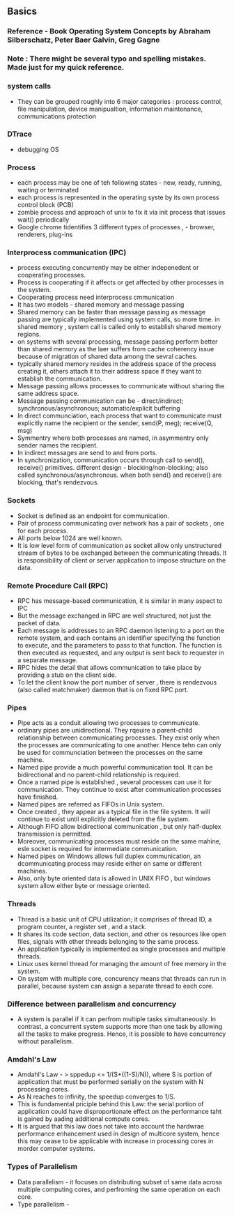 ## Basics
### Reference - Book Operating System Concepts by Abraham Silberschatz, Peter Baer Galvin, Greg Gagne
### Note : There might be several typo and spelling mistakes. Made just for my quick reference.
### system calls
* They can be grouped roughly into 6 major categories :
process control, file manipulation, device manipualtion, information maintenance, communications protection
### DTrace 
* debugging OS

### Process
* each process may be one of teh following states -  new, ready, running, waiting or terminated
* each process is represented in the operating syste by its own process control block (PCB)
* zombie process and approach of unix to fix it via init process that issues wait() periodically
* Google chrome tidentifies 3 different types of processes , - browser, renderers, plug-ins

### Interprocess communication (IPC)
* process executing concurrently may be either indepenedent or cooperating processes. 
* Process is cooperating if it affects or get affected by other processes in the system.
* Cooperating process need interprocess cmmunication
* It has two models - shared memory and message passing
* Shared memory can be faster than message passing as message passing are typically implemented using system calls, so more time. in shared memory , system call is called only to establish shared memory regions. 
* on systems with several processing, message passing perform better than shared memory as the laer suffers from cache coherency issue because of migration of shared data among the sevral caches. 
* typically shared memory resides in the address space of the process creating it, others attach it to their address space if they want to establish the communication. 
* Message passing allows processes to communicate without sharing the same address space. 
* Message passing communication can be - direct/indirect; synchronous/asynchronous; automatic/explicit buffering
* In direct communciation, each process that want to communicate must explicitly name the recipient or the sender, send(P, meg); receive(Q, msg)
* Symmentry where both processes are named, in asymmentry only sender names the recipient. 
* In indirect messages are send to and from ports.
* In synchronization, communication occurs through call to send(), receive() primitives. different design - blocking/non-blocking; also called synchronous/asynchronous. when both send() and receive() are blocking, that's rendezvous.


### Sockets
* Socket is defined as an endpoint for communication.
* Pair of process communicating over network has a pair of sockets , one for each process. 
* All ports below 1024 are well known.
* It is low level form of communication as socket allow only unstructured stream of bytes to be exchanged between the communicating threads. It is responsibility of client or server application to impose structure on the data.

### Remote Procedure Call (RPC)
* RPC has message-based communication, it is similar in many aspect to IPC
* But the message exchanged in RPC are well structured, not just the packet of data.
* Each message is addresses to an RPC daemon listening to a port on the remote system, and each contains an identifier specifying the function to execute, and the parameters to pass to that function. The function is then executed as requested, and any output is sent back to requester in a separate message.
* RPC hides the detail that allows communication to take place by providing a stub on the client side.
* To let the client know the port number of server , there is rendezvous (also called matchmaker) daemon that is on fixed RPC port.  

### Pipes
* Pipe acts as a conduit allowing two processes to communicate.
* ordinary pipes are unidirectional. They rqeuire a parent-child relationship between communicating processes. They exist only when the processes are communicating to one another. Hence tehn can only be used for communciation between the processes on the same machine.
* Named pipe provide a much powerful communication tool. It can be bidirectional and no parent-child relationship is required. 
* Once a named pipe is established , several processes can use it for communication. They continue to exist after communication processes have finished.
* Named pipes are referred as FIFOs in Unix system. 
* Once created , they appear as a typical file in  the file system.  It will continue to exist until explicitly deleted from the file system.
* Although FIFO allow bidirectional communication , but only half-duplex transmission is permitted. 
* Moreover, communicating processes must reside on the same mahine, esle socket is required for intermediate communication. 
* Named pipes on Windows allows full duplex communication, an dcommunicating process may reside either on same or different machines.
* Also, only byte oriented data is allowed in UNIX FIFO , but windows system allow either byte or message oriented. 

### Threads
* Thread is a basic unit of CPU utilization; it comprises of thread ID, a program counter, a register set , and a stack.
* It shares its code section, data section, and other os resources like open files, signals with other threads belonging to the same process. 
* An application typically is implemented as single processes and multiple threads. 
* Linux uses kernel thread for managing the amount of free memory in the system.
* On system with multiple core, concurency means that threads can run in parallel, because system can assign a separate thread to each core. 

### Difference between parallelism and concurrency
* A system is parallel if it can perfrom multiple tasks simultaneously. In contrast, a concurrent system supports more than one task by allowing all the tasks to make progress. Hence, it is possible to have concurrency without parallelism.

### Amdahl's Law
* Amdahl's Law - > sppedup <= 1/(S+((1-S)/N)), where S is portion of application that must be performed serially on the system with N processing cores.
* As N reaches to infinity, the speedup converges to 1/S. 
* This is fundamental priciple behind this Law: the serial portion of application could have disproportionate effect on the performance taht is gained by aading additional compute cores.
* It is argued that this law does not take into account the hardwrae performance enhancement used in design of multicore system, hence this may cease to be applicable with increase in processing cores in morder computer systems.

### Types of Parallelism
* Data parallelism - it focuses on distributing subset of same data across multiple computing cores, and perfroming the same operation on each core.
* Type parallelism - 
